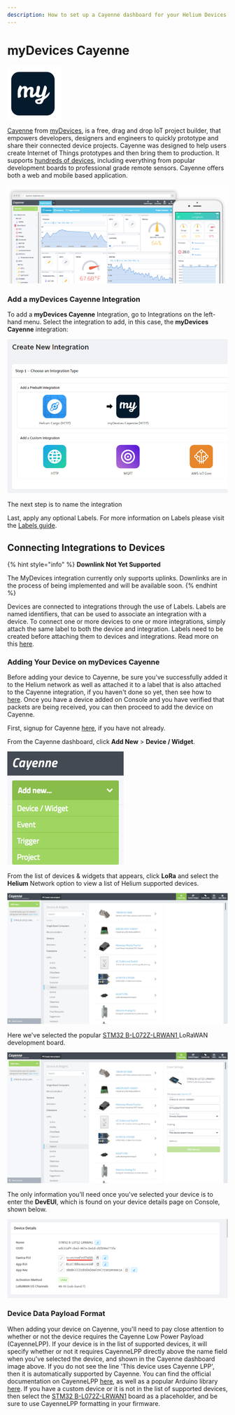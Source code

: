 ```yaml
---
description: How to set up a Cayenne dashboard for your Helium Devices.
---
```


# myDevices Cayenne



![](../../.gitbook/assets/mydevices_icon.png)

[Cayenne](https://developers.mydevices.com/cayenne/features/) from [myDevices](https://mydevices.com/), is a free, drag and drop IoT project builder, that empowers developers, designers and engineers to quickly prototype and share their connected device projects. Cayenne was designed to help users create Internet of Things prototypes and then bring them to production. It supports [hundreds of devices](https://developers.mydevices.com/cayenne/supported-hardware/), including everything from popular development boards to professional grade remote sensors. Cayenne offers both a web and mobile based application. 

![](../../.gitbook/assets/mydevices_cayenne_title.png)

### Add a myDevices Cayenne Integration

To add a **myDevices Cayenne** Integration, go to Integrations on the left-hand menu. Select the integration to add, in this case, the **myDevices Cayenne** integration:

![](../../.gitbook/assets/integrations-cayenne.png)

The next step is to name the integration

Last, apply any optional Labels. For more information on Labels please visit the [Labels guide](../labels.md).

## Connecting Integrations to Devices

{% hint style="info" %}
**Downlink Not Yet Supported**

The MyDevices integration currently only supports uplinks. Downlinks are in the process of being implemented and will be available soon.
{% endhint %}

Devices are connected to integrations through the use of Labels. Labels are named identifiers, that can be used to associate an integration with a device. To connect one or more devices to one or more integrations, simply attach the same label to both the device and integration. Labels need to be created before attaching them to devices and integrations. Read more on this [here](../labels.md).

### Adding Your Device on myDevices Cayenne 

Before adding your device to Cayenne, be sure you've successfully added it to the Helium network as well as attached it to a label that is also attached to the Cayenne integration, if you haven't done so yet, then see how to [here](../adding-devices.md).  Once you have a device added on Console and you have verified that packets are being received, you can then proceed to add the device on Cayenne.

First, signup for Cayenne [here](https://developers.mydevices.com/cayenne/signup/), if you have not already.

From the Cayenne dashboard, click **Add New** &gt; **Device / Widget**.

![](../../.gitbook/assets/cayenneaddnewdevice.jpg)

From the list of devices & widgets that appears, click **LoRa** and select the **Helium** Network option to view a list of Helium supported devices. 

![](../../.gitbook/assets/cayenneloralist.png)

Here we've selected the popular [STM32 B-L072Z-LRWAN1 ](https://www.st.com/en/evaluation-tools/b-l072z-lrwan1.html)LoRaWAN development board. 

![](../../.gitbook/assets/cayenneaddheliumdevice.png)

The only information you'll need once you've selected your device is to enter the **DevEUI**, which is found on your device details page on Console,  shown below.

![](../../.gitbook/assets/consoleunderlinedeveui.png)

### Device Data Payload Format 

When adding your device on Cayenne, you'll need to pay close attention to whether or not the device requires the Cayenne Low Power Payload \(CayenneLPP\). If your device is in the list of supported devices, it will specify whether or not it requires CayenneLPP directly above the name field when you've selected the device, and shown in the Cayenne dashboard image above.  If you do not see the line 'This device uses Cayenne LPP', then it is automatically supported by Cayenne. You can find the official documentation on CayenneLPP [here](https://developers.mydevices.com/cayenne/docs/lora/#lora-cayenne-low-power-payload), as well as a popular Arduino library [here](https://github.com/ElectronicCats/CayenneLPP). If you have a custom device or it is not in the list of supported devices, then select the  [STM32 B-L072Z-LRWAN1](https://www.st.com/en/evaluation-tools/b-l072z-lrwan1.html) board as a placeholder, and be sure to use CayenneLPP formatting in your firmware. 



